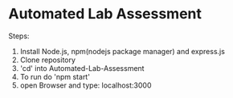 # Automated Lab Assessment

Steps:

1. Install Node.js, npm(nodejs package manager) and express.js
2. Clone repository
3. 'cd' into Automated-Lab-Assessment
4. To run do 'npm start'
5. open Browser and type: localhost:3000
